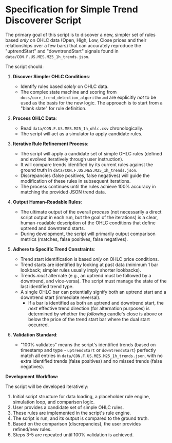 # Specification for Simple Trend Discoverer Script

The primary goal of this script is to discover a new, simpler set of rules based *only* on OHLC data (Open, High, Low, Close prices and their relationships over a few bars) that can accurately reproduce the "uptrendStart" and "downtrendStart" signals found in `data/CON.F.US.MES.M25_1h_trends.json`.

The script should:

1.  **Discover Simpler OHLC Conditions**:
    *   Identify rules based *solely* on OHLC data.
    *   The complex state machine and scoring from `docs/core_trend_detection_algorithm.md` are explicitly *not* to be used as the basis for the new logic. The approach is to start from a "blank slate" for rule definition.

2.  **Process OHLC Data**:
    *   Read `data/CON.F.US.MES.M25_1h_ohlc.csv` chronologically.
    *   The script will act as a simulator to apply candidate rules.

3.  **Iterative Rule Refinement Process**:
    *   The script will apply a candidate set of simple OHLC rules (defined and evolved iteratively through user instruction).
    *   It will compare trends identified by its current rules against the ground truth in `data/CON.F.US.MES.M25_1h_trends.json`.
    *   Discrepancies (false positives, false negatives) will guide the modification of these rules in subsequent iterations.
    *   The process continues until the rules achieve 100% accuracy in matching the provided JSON trend data.

4.  **Output Human-Readable Rules**:
    *   The ultimate output of the overall *process* (not necessarily a direct script output in each run, but the goal of the iterations) is a clear, human-readable description of the OHLC conditions that define uptrend and downtrend starts.
    *   During development, the script will primarily output comparison metrics (matches, false positives, false negatives).

5.  **Adhere to Specific Trend Constraints**:
    *   Trend start identification is based *only* on OHLC price conditions.
    *   Trend starts are identified by looking at past data (minimum 1 bar lookback; simpler rules usually imply shorter lookbacks).
    *   Trends *must* alternate (e.g., an uptrend must be followed by a downtrend, and vice-versa). The script must manage the state of the last identified trend type.
    *   A single OHLC bar can potentially signify both an uptrend start and a downtrend start (immediate reversal).
        *   If a bar is identified as both an uptrend and downtrend start, the *next* effective trend direction (for alternation purposes) is determined by whether the *following* candle's close is above or below the price of the trend start bar where the dual start occurred.

6.  **Validation Standard**:
    *   "100% validates" means the script's identified trends (based on timestamp and type - `uptrendStart` or `downtrendStart`) perfectly match all entries in `data/CON.F.US.MES.M25_1h_trends.json`, with no extra identified trends (false positives) and no missed trends (false negatives).

**Development Workflow:**

The script will be developed iteratively:
1.  Initial script structure for data loading, a placeholder rule engine, simulation loop, and comparison logic.
2.  User provides a candidate set of simple OHLC rules.
3.  These rules are implemented in the script's rule engine.
4.  The script is run, and its output is compared to the ground truth.
5.  Based on the comparison (discrepancies), the user provides refined/new rules.
6.  Steps 3-5 are repeated until 100% validation is achieved.
